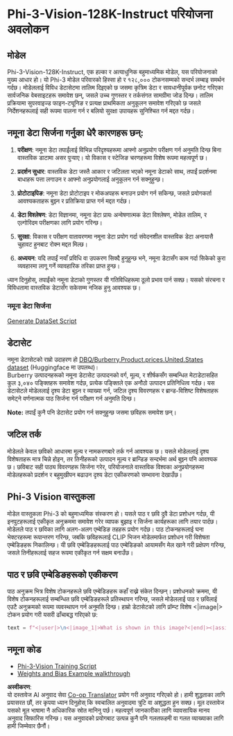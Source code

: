 <!--
CO_OP_TRANSLATOR_METADATA:
{
  "original_hash": "e0a07fd2a30fe2af30b1373df207a5bf",
  "translation_date": "2025-07-17T08:08:21+00:00",
  "source_file": "md/03.FineTuning/FineTuning_Phi-3-visionWandB.md",
  "language_code": "ne"
}
-->
# Phi-3-Vision-128K-Instruct परियोजना अवलोकन

## मोडेल

Phi-3-Vision-128K-Instruct, एक हल्का र अत्याधुनिक बहुमाध्यमिक मोडेल, यस परियोजनाको मुख्य आधार हो। यो Phi-3 मोडेल परिवारको हिस्सा हो र १२८,००० टोकनसम्मको सन्दर्भ लम्बाइ समर्थन गर्दछ। मोडेललाई विविध डेटासेटमा तालिम दिइएको छ जसमा कृत्रिम डेटा र सावधानीपूर्वक छनोट गरिएका सार्वजनिक वेबसाइटहरू समावेश छन्, जसले उच्च गुणस्तर र तर्कसंगत सामग्रीमा जोड दिन्छ। तालिम प्रक्रियामा सुपरवाइज्ड फाइन-ट्यूनिङ र प्रत्यक्ष प्राथमिकता अनुकूलन समावेश गरिएको छ जसले निर्देशनहरूलाई सही रूपमा पालना गर्न र बलियो सुरक्षा उपायहरू सुनिश्चित गर्न मद्दत गर्दछ।

## नमूना डेटा सिर्जना गर्नुका धेरै कारणहरू छन्:

1. **परीक्षण**: नमूना डेटा तपाईंलाई विभिन्न परिदृश्यहरूमा आफ्नो अनुप्रयोग परीक्षण गर्न अनुमति दिन्छ बिना वास्तविक डाटामा असर पुर्‍याए। यो विकास र स्टेजिङ चरणहरूमा विशेष रूपमा महत्वपूर्ण छ।

2. **प्रदर्शन सुधार**: वास्तविक डेटा जस्तै आकार र जटिलता भएको नमूना डेटाको साथ, तपाईं प्रदर्शनमा बाधाहरू पत्ता लगाउन र आफ्नो अनुप्रयोगलाई अनुकूलन गर्न सक्नुहुन्छ।

3. **प्रोटोटाइपिङ**: नमूना डेटा प्रोटोटाइप र मोकअपहरू बनाउन प्रयोग गर्न सकिन्छ, जसले प्रयोगकर्ता आवश्यकताहरू बुझ्न र प्रतिक्रिया प्राप्त गर्न मद्दत गर्दछ।

4. **डेटा विश्लेषण**: डेटा विज्ञानमा, नमूना डेटा प्रायः अन्वेषणात्मक डेटा विश्लेषण, मोडेल तालिम, र एल्गोरिदम परीक्षणका लागि प्रयोग गरिन्छ।

5. **सुरक्षा**: विकास र परीक्षण वातावरणमा नमूना डेटा प्रयोग गर्दा संवेदनशील वास्तविक डेटा अनायासै चुहावट हुनबाट रोक्न मद्दत मिल्छ।

6. **अध्ययन**: यदि तपाईं नयाँ प्रविधि वा उपकरण सिक्दै हुनुहुन्छ भने, नमूना डेटासँग काम गर्दा सिकेको कुरा व्यवहारमा लागू गर्ने व्यावहारिक तरिका प्राप्त हुन्छ।

ध्यान दिनुहोस्, तपाईंको नमूना डेटाको गुणस्तर यी गतिविधिहरूमा ठूलो प्रभाव पार्न सक्छ। यसको संरचना र विविधतामा वास्तविक डेटासँग सकेसम्म नजिक हुनु आवश्यक छ।

### नमूना डेटा सिर्जना
[Generate DataSet Script](./CreatingSampleData.md)

## डेटासेट

नमूना डेटासेटको राम्रो उदाहरण हो [DBQ/Burberry.Product.prices.United.States dataset](https://huggingface.co/datasets/DBQ/Burberry.Product.prices.United.States) (Huggingface मा उपलब्ध)।  
Burberry उत्पादनहरूको नमूना डेटासेट उत्पादनको वर्ग, मूल्य, र शीर्षकसँग सम्बन्धित मेटाडेटासहित कुल ३,०४० पङ्क्तिहरू समावेश गर्दछ, प्रत्येक पङ्क्तिले एक अनौठो उत्पादन प्रतिनिधित्व गर्दछ। यस डेटासेटले मोडेललाई दृश्य डेटा बुझ्न र व्याख्या गर्न, जटिल दृश्य विवरणहरू र ब्रान्ड-विशिष्ट विशेषताहरू समेट्ने वर्णनात्मक पाठ सिर्जना गर्न परीक्षण गर्न अनुमति दिन्छ।

**Note:** तपाईं कुनै पनि डेटासेट प्रयोग गर्न सक्नुहुन्छ जसमा छविहरू समावेश छन्।

## जटिल तर्क

मोडेलले केवल छविको आधारमा मूल्य र नामकरणबारे तर्क गर्न आवश्यक छ। यसले मोडेललाई दृश्य विशेषताहरू मात्र चिन्ने होइन, तर तिनीहरूको उत्पादन मूल्य र ब्रान्डिङ सन्दर्भमा अर्थ बुझ्न पनि आवश्यक छ। छविबाट सही पाठ्य विवरणहरू सिर्जना गरेर, परियोजनाले वास्तविक विश्वका अनुप्रयोगहरूमा मोडेलहरूको प्रदर्शन र बहुमुखीपन बढाउन दृश्य डेटा एकीकरणको सम्भावना देखाउँछ।

## Phi-3 Vision वास्तुकला

मोडेल वास्तुकला Phi-3 को बहुमाध्यमिक संस्करण हो। यसले पाठ र छवि दुवै डेटा प्रशोधन गर्दछ, यी इनपुटहरूलाई एकीकृत अनुक्रममा समावेश गरेर व्यापक बुझाइ र सिर्जना कार्यहरूका लागि तयार पार्दछ। मोडेलले पाठ र छविका लागि अलग-अलग एम्बेडिङ तहहरू प्रयोग गर्दछ। पाठ टोकनहरूलाई घना भेक्टरहरूमा रूपान्तरण गरिन्छ, जबकि छविहरूलाई CLIP भिजन मोडेलमार्फत प्रशोधन गरी विशेषता एम्बेडिङहरू निकालिन्छ। यी छवि एम्बेडिङहरूलाई पाठ एम्बेडिङको आयामसँग मेल खाने गरी प्रक्षेपण गरिन्छ, जसले तिनीहरूलाई सहज रूपमा एकीकृत गर्न सक्षम बनाउँछ।

## पाठ र छवि एम्बेडिङहरूको एकीकरण

पाठ अनुक्रम भित्र विशेष टोकनहरूले छवि एम्बेडिङहरू कहाँ राख्ने संकेत दिन्छन्। प्रशोधनको क्रममा, यी विशेष टोकनहरूलाई सम्बन्धित छवि एम्बेडिङहरूले प्रतिस्थापन गरिन्छ, जसले मोडेललाई पाठ र छविलाई एउटै अनुक्रमको रूपमा व्यवस्थापन गर्न अनुमति दिन्छ। हाम्रो डेटासेटको लागि प्रॉम्प्ट विशेष <|image|> टोकन प्रयोग गरी यसरी ढाँचाबद्ध गरिएको छ:

```python
text = f"<|user|>\n<|image_1|>What is shown in this image?<|end|><|assistant|>\nProduct: {row['title']}, Category: {row['category3_code']}, Full Price: {row['full_price']}<|end|>"
```

## नमूना कोड
- [Phi-3-Vision Training Script](../../../../code/03.Finetuning/Phi-3-vision-Trainingscript.py)
- [Weights and Bias Example walkthrough](https://wandb.ai/byyoung3/mlnews3/reports/How-to-fine-tune-Phi-3-vision-on-a-custom-dataset--Vmlldzo4MTEzMTg3)

**अस्वीकरण**:  
यो दस्तावेज AI अनुवाद सेवा [Co-op Translator](https://github.com/Azure/co-op-translator) प्रयोग गरी अनुवाद गरिएको हो। हामी शुद्धताका लागि प्रयासरत छौं, तर कृपया ध्यान दिनुहोस् कि स्वचालित अनुवादमा त्रुटि वा अशुद्धता हुन सक्छ। मूल दस्तावेज यसको मूल भाषामा नै अधिकारिक स्रोत मानिनु पर्छ। महत्वपूर्ण जानकारीका लागि व्यावसायिक मानव अनुवाद सिफारिस गरिन्छ। यस अनुवादको प्रयोगबाट उत्पन्न कुनै पनि गलतफहमी वा गलत व्याख्याका लागि हामी जिम्मेवार छैनौं।